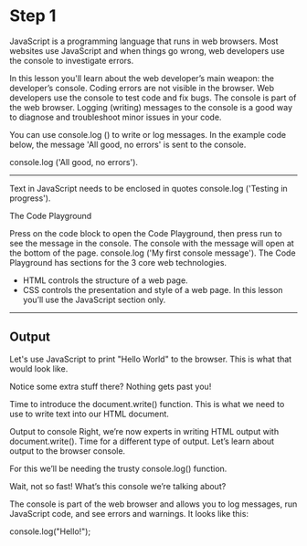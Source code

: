 # Step 1 #
JavaScript is a programming language that runs in web browsers. Most websites use JavaScript and when things go wrong, web developers use the console to investigate errors.

In this lesson you'll learn about the web developer’s main weapon: the developer’s console.
Coding errors are not visible in the browser. Web developers use the console to test code and fix bugs.
The console is part of the web browser. Logging (writing) messages to the console is a good way to diagnose and troubleshoot minor issues in your code.

You can use console.log () to write or log messages. In the example code below, the message 'All good, no errors' is sent to the console.

console.log ('All good, no errors').

---
Text in JavaScript needs to be enclosed in quotes
console.log ('Testing in progress').

The Code Playground

Press on the code block to open the Code Playground, then press run to see the message in the console. The console with the message will open at the bottom of the page.
console.log ('My first console message').
The Code Playground has sections for the 3 core web technologies.
- HTML controls the structure of a web page.
- CSS controls the presentation and style of a web page.
In this lesson you’ll use the JavaScript section only.

---
## Output ##

Let's use JavaScript to print "Hello World" to the browser. This is what that would look like.
<script> 
  
document.write("Hello World!"); 
  
</script> 
Notice some extra stuff there? Nothing gets past you!

Time to introduce the document.write() function. This is what we need to use to write text into our HTML document.

Output to console
Right, we’re now experts in writing HTML output with document.write().
Time for a different type of output. Let’s learn about output to the browser console.

For this we’ll be needing the trusty console.log() function.

Wait, not so fast! What’s this console we’re talking about?

The console is part of the web browser and allows you to log messages, run JavaScript code, and see errors and warnings.
It looks like this:

console.log("Hello!"); 




